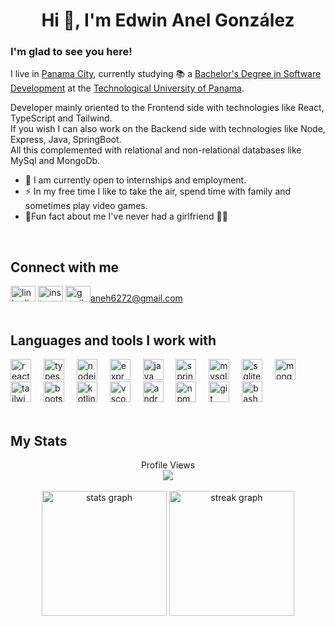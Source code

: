 <h1 align="center">Hi 👋, I'm Edwin Anel González</h1>

### I'm glad to see you here!
I live in [Panama City](https://www.google.com/search?q=ciudad+de+panama&rlz=1C1CHBF_esPA977PA977&oq=ciudad+de+panama&gs_lcrp=EgZjaHJvbWUyBggAEEUYOTIGCAEQRRg80gEIMzAyNWowajeoAgCwAgA&sourceid=chrome&ie=UTF-8), currently studying 📚 a [Bachelor's Degree in Software Development](https://fisc.utp.ac.pa/) at the [Technological University of Panama](https://utp.ac.pa/).

Developer mainly oriented to the Frontend side with technologies like React, TypeScript and Tailwind.<br/>
If you wish I can also work on the Backend side with technologies like Node, Express, Java, SpringBoot.<br/>
All this complemented with relational and non-relational databases like MySql and MongoDb.

- 📢 I am currently open to internships and employment.
- ⚡ In my free time I like to take the air, spend time with family and sometimes play video games.
- 📝Fun fact about me I've never had a girlfriend 🥴🤓

<br/>

## Connect with me
<div align="left">
  <a href="https://www.linkedin.com/in/edwin-anel-gonz%C3%A1lez-978b6a234" target="_blank">
    <img src="https://raw.githubusercontent.com/maurodesouza/profile-readme-generator/master/src/assets/icons/social/linkedin/default.svg" width="40" height="25" alt="linkedin logo"  /></a>
  <a href="https://www.instagram.com/anell.dev/" target="_blank">
    <img src="https://raw.githubusercontent.com/maurodesouza/profile-readme-generator/master/src/assets/icons/social/instagram/default.svg" width="40" height="25" alt="instagram logo"  /></a>
  <a href="mailto:aneh6272@gmail.com" target="_blank">
    <img src="https://raw.githubusercontent.com/maurodesouza/profile-readme-generator/master/src/assets/icons/social/gmail/default.svg" width="40" height="25" alt="gmail logo"  />aneh6272@gmail.com</a>
</div>

<br/>

## Languages ​​and tools I work with
<div align="left">
  <img src="https://cdn.jsdelivr.net/gh/devicons/devicon/icons/react/react-original-wordmark.svg" height="33" alt="react logo"  />
  <img width="12" />
  <img src="https://cdn.jsdelivr.net/gh/devicons/devicon/icons/typescript/typescript-original.svg" height="33" alt="typescript logo"  />
  <img width="12" />
  <img src="https://cdn.simpleicons.org/nodedotjs/339933" height="33" alt="nodejs logo"  />
  <img width="12" />
  <img src="https://img.shields.io/badge/Express-000000?logo=express&logoColor=white&style=for-the-badge" height="33" alt="express logo"  />
  <img width="12" />
  <img src="https://cdn.jsdelivr.net/gh/devicons/devicon/icons/java/java-original.svg" height="33" alt="java logo"  />
  <img width="12" />
  <img src="https://cdn.jsdelivr.net/gh/devicons/devicon/icons/spring/spring-original.svg" height="33" alt="spring logo"  />
  <img width="12" />
  <img src="https://cdn.simpleicons.org/mysql/4479A1" height="33" alt="mysql logo"  />
  <img width="12" />
  <img src="https://cdn.jsdelivr.net/gh/devicons/devicon/icons/sqlite/sqlite-original-wordmark.svg" height="33" alt="sqlite logo"  />
  <img width="12" />
  <img src="https://img.shields.io/badge/MongoDB-47A248?logo=mongodb&logoColor=white&style=for-the-badge" height="33" alt="mongodb logo"  />
  <img width="12" />
  <img src="https://img.shields.io/badge/Tailwind CSS-06B6D4?logo=tailwindcss&logoColor=black&style=for-the-badge" height="33" alt="tailwindcss logo"  />
  <img width="12" />
  <img src="https://cdn.jsdelivr.net/gh/devicons/devicon/icons/bootstrap/bootstrap-original-wordmark.svg" height="33" alt="bootstrap logo"  />
  <img width="12" />
  <img src="https://cdn.jsdelivr.net/gh/devicons/devicon/icons/kotlin/kotlin-plain-wordmark.svg" height="33" alt="kotlin logo"  />
  <img width="12" />
  <img src="https://cdn.jsdelivr.net/gh/devicons/devicon/icons/vscode/vscode-original-wordmark.svg" height="33" alt="vscode logo"  />
  <img width="12" />
  <img src="https://skillicons.dev/icons?i=androidstudio" height="33" alt="androidstudio logo"  />
  <img width="12" />
  <img src="https://cdn.jsdelivr.net/gh/devicons/devicon/icons/npm/npm-original-wordmark.svg" height="33" alt="npm logo"  />
  <img width="12" />
  <img src="https://cdn.jsdelivr.net/gh/devicons/devicon/icons/git/git-plain-wordmark.svg" height="33" alt="git logo"  />
  <img width="12" />
  <img src="https://cdn.jsdelivr.net/gh/devicons/devicon/icons/bash/bash-original.svg" height="33" alt="bash logo"  />
</div>

<br/>

## My Stats

<div align="center">
  Profile Views <br/>
  <img src="https://profile-counter.glitch.me/Anell-dev/count.svg?"  />
</div>

<br/>

<div align="center">
  <img src="https://github-readme-stats.vercel.app/api?username=Anell-dev&hide_title=false&hide_rank=false&show_icons=true&include_all_commits=true&count_private=true&disable_animations=false&theme=dracula&locale=en&hide_border=false&order=1" style="height: 200px; width: auto;" alt="stats graph"  />
  <img src="https://streak-stats.demolab.com?user=Anell-dev&locale=en&mode=daily&theme=dark&hide_border=false&border_radius=5&order=3" style="height: 200px; width: auto;" alt="streak graph"  />
</div>
